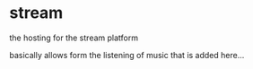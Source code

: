 # stream
the hosting for the stream platform

basically allows form the listening of music that is added here...
